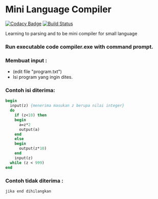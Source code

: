 # Mini Language Compiler

[![Codacy Badge](https://api.codacy.com/project/badge/Grade/1321d95bf070444cbad71c39cb2987df)](https://app.codacy.com/app/berviantoleo/Mini-Language-Compiler?utm_source=github.com&utm_medium=referral&utm_content=berv-uni-project/Mini-Language-Compiler&utm_campaign=Badge_Grade_Settings)
[![Build Status](https://travis-ci.org/berv-uni-project/Mini-Language-Compiler.svg?branch=master)](https://travis-ci.org/berv-uni-project/Mini-Language-Compiler)

Learning to parsing and to be mini compiler for small language

### Run executable code compiler.exe with command prompt.

### Membuat input :
  * (edit file "program.txt")
  * Isi program yang ingin dites.

### Contoh isi diterima:

```pascal
begin
  input(z) {menerima masukan z berupa nilai integer}
  do
    if (z<10) then
    begin
      a=z*2
      output(a)
    end
    else
    begin
      output(z*10)
    end
    input(z)
  while (z < 999)
end
```

### Contoh tidak diterima : 

    jika end dihilangkan
